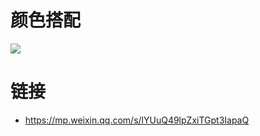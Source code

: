 # 颜色搭配

![](https://i.postimg.cc/TwNYF10f/image.png)

# 链接

- https://mp.weixin.qq.com/s/lYUuQ49lpZxiTGpt3IapaQ
